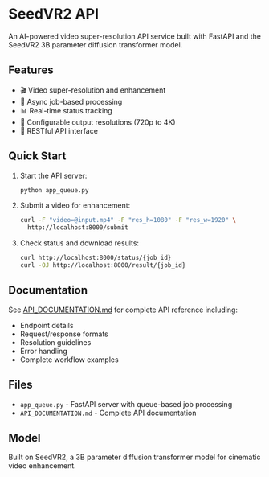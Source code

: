 # SeedVR2 API

An AI-powered video super-resolution API service built with FastAPI and the SeedVR2 3B parameter diffusion transformer model.

## Features

- 🎬 Video super-resolution and enhancement
- 🚀 Async job-based processing
- 📊 Real-time status tracking
- 🎯 Configurable output resolutions (720p to 4K)
- 📡 RESTful API interface

## Quick Start

1. Start the API server:
   ```bash
   python app_queue.py
   ```

2. Submit a video for enhancement:
   ```bash
   curl -F "video=@input.mp4" -F "res_h=1080" -F "res_w=1920" \
     http://localhost:8000/submit
   ```

3. Check status and download results:
   ```bash
   curl http://localhost:8000/status/{job_id}
   curl -OJ http://localhost:8000/result/{job_id}
   ```

## Documentation

See [API_DOCUMENTATION.md](./API_DOCUMENTATION.md) for complete API reference including:
- Endpoint details
- Request/response formats  
- Resolution guidelines
- Error handling
- Complete workflow examples

## Files

- `app_queue.py` - FastAPI server with queue-based job processing
- `API_DOCUMENTATION.md` - Complete API documentation

## Model

Built on SeedVR2, a 3B parameter diffusion transformer model for cinematic video enhancement.
